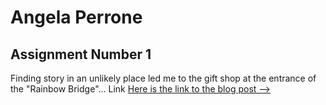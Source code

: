 # Angela Perrone



## Assignment Number 1

Finding story in an unlikely place led me to the gift shop at the entrance of the "Rainbow Bridge"...
Link 
[Here is the link to the blog post -->](http://www.angelaitp.com/2016/02/01/discovering-story/)


